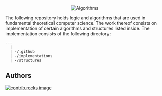 <div align="center">
  <img src="https://img.shields.io/badge/Repo-Algorithms-blueviolet?style=for-the-badge&logo=github" alt="Algorithms">
</div>

The following repository holds logic and algorithms that are used in fundamental theoretical computer science. The work thereof consists on implementation of certain algorithms and structures listed 
inside. The implementation consists of the following directory:

```
---
  |
  | -/.github
  | -/implementations
  | -/structures
```
## Authors
<a href="https://github.com/ArslaTanveer/Algorithms/graphs/contributors">
  <img src="https://contrib.rocks/image?repo=ArslaTanveer/Algorithms" alt="contrib.rocks image" />
</a>
